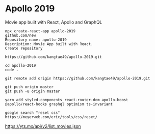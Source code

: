 # Apollo 2019

Movie app built with React, Apollo and GraphQL

```
npx create-react-app apollo-2019
github.com/new
Repository name: apollo-2019
Description: Movie App built with React.
Create repository

https://github.com/kangtae49/apollo-2019.git

cd apollo-2019
code .
```
```
git remote add origin https://github.com/kangtae49/apollo-2019.git

git push origin master
git push -u origin master
```
```
yarn add styled-components react-router-dom apollo-boost @apollo/react-hooks graphql optimism ts-invariant
```

```
google search "reset css"
https://meyerweb.com/eric/tools/css/reset/
```

https://yts.mx/api/v2/list_movies.json

